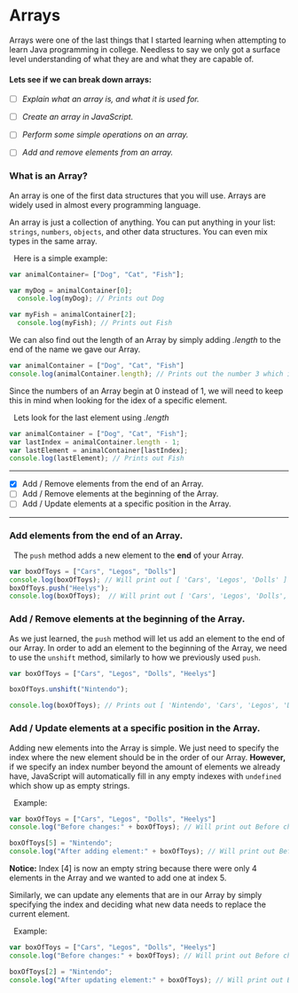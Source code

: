 

# Arrays 

Arrays were one of the last things that I started learning when attempting to learn Java programming in college. Needless to say we only got a surface level understanding of what they are and what they are capable of. 

#### Lets see if we can break down arrays:

- [ ] *Explain what an array is, and what it is used for.*

- [ ] *Create an array in JavaScript.*

- [ ] *Perform some simple operations on an array.*

- [ ] *Add and remove elements from an array.*

### What is an Array?

An array is one of the first data structures that you will use. Arrays are widely used in almost every programming language.

An array is just a collection of anything. You can put anything in your list: `strings`, `numbers`, `objects`, and other data structures. You can even mix types in the same array.


&nbsp; Here is a simple example: 

``` js
var animalContainer= ["Dog", "Cat", "Fish"];

var myDog = animalContainer[0];
  console.log(myDog); // Prints out Dog

var myFish = animalContainer[2];
  console.log(myFish); // Prints out Fish
```

We can also find out the length of an Array by simply adding *.length* to the end of the name we gave our Array.

``` js
var animalContainer = ["Dog", "Cat", "Fish"]
console.log(animalContainer.length); // Prints out the number 3 which is how many elements are in our Array.
```

Since the numbers of an Array begin at 0 instead of 1, we will need to keep this in mind when looking for the idex of a specific element. 

&nbsp; Lets look for the last element using _.length_

``` js
var animalContainer = ["Dog", "Cat", "Fish"];
var lastIndex = animalContainer.length - 1;
var lastElement = animalContainer[lastIndex];
console.log(lastElement); // Prints out Fish
```

---

- [X] Add / Remove elements from the end of an Array.
- [ ] Add / Remove elements at the beginning of the Array.
- [ ] Add / Update elements at a specific position in the Array.

---

### Add elements from the end of an Array.

&nbsp; The `push` method adds a new element to the **end** of your Array.

``` js
var boxOfToys = ["Cars", "Legos", "Dolls"]
console.log(boxOfToys); // Will print out [ 'Cars', 'Legos', 'Dolls' ]
boxOfToys.push("Heelys");
console.log(boxOfToys);  // Will print out [ 'Cars', 'Legos', 'Dolls', 'Heelys']
```


### Add / Remove elements at the beginning of the Array.

As we just learned, the `push` method will let us add an element to the end of our Array. In order to add an element to the beginning of the Array, we need to use the `unshift` method, similarly to how we previously used `push`.

``` js
var boxOfToys = ["Cars", "Legos", "Dolls", "Heelys"]

boxOfToys.unshift("Nintendo");

console.log(boxOfToys); // Prints out [ 'Nintendo', 'Cars', 'Legos', 'Dolls', 'Heelys' ]

```




### Add / Update elements at a specific position in the Array.

Adding new elements into the Array is simple. We just need to specify the index where the new element should be in the order of our Array. **However,** if we specify an index number beyond the amount of elements we already have, JavaScript will automatically fill in any empty indexes with `undefined` which show up as empty strings. 

&nbsp; Example:

``` js
var boxOfToys = ["Cars", "Legos", "Dolls", "Heelys"]
console.log("Before changes:" + boxOfToys); // Will print out Before changes: [ 'Cars', 'Legos', 'Dolls', "Heelys" ]

boxOfToys[5] = "Nintendo";
console.log("After adding element:" + boxOfToys); // Will print out Before changes: [ 'Cars', 'Legos', 'Dolls', 'Heelys', , 'Nintendo' ]
```
**Notice:** Index [4] is now an empty string because there were only 4 elements in the Array and we wanted to add one at index 5.

Similarly, we can update any elements that are in our Array by simply specifying the index and deciding what new data needs to replace the current element. 

&nbsp; Example:

``` js
var boxOfToys = ["Cars", "Legos", "Dolls", "Heelys"]
console.log("Before changes:" + boxOfToys); // Will print out Before changes: [ 'Cars', 'Legos', 'Dolls', "Heelys" ]

boxOfToys[2] = "Nintendo";
console.log("After updating element:" + boxOfToys); // Will print out Before changes: [ 'Cars', 'Nintendo', 'Dolls', 'Heelys']
```

